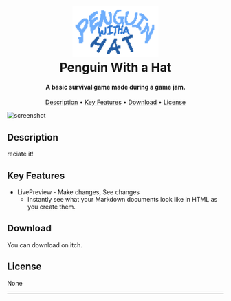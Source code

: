 
<h1 align="center">
  <br>
  <a href=""><img src="Assets/Images/logo.png" alt="Penguin With a Hat" width="200"></a>
  <br>
  Penguin With a Hat
  <br>
</h1>

<h4 align="center">A basic survival game made during a game jam.</h4>

<p align="center">
  <a href="#description">Description</a> •
  <a href="#key-features">Key Features</a> •
  <a href="#download">Download</a> •
  <a href="#license">License</a>
</p>

![screenshot]()

## Description

reciate it!

## Key Features

* LivePreview - Make changes, See changes
  - Instantly see what your Markdown documents look like in HTML as you create them.

## Download

You can download on itch.

## License

None

---

